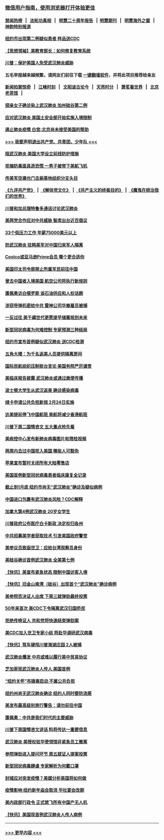 ### [微信用户指南，使用浏览器打开体验更佳](https://github.com/gfw-breaker/banned-news1/blob/master/indexes/wechat-guide.md?t=0)
#### [禁闻热榜](热点新闻.md?t=0)  &nbsp;&nbsp;|&nbsp;&nbsp; [法轮功真相](https://github.com/gfw-breaker/truth/blob/master/README.md?t=0) &nbsp;&nbsp;|&nbsp;&nbsp; [明慧二十周年报告](https://github.com/gfw-breaker/mh-reports/blob/master/README.md?t=0) &nbsp;&nbsp;|&nbsp;&nbsp;[明慧期刊](https://github.com/gfw-breaker/mh-qikan) &nbsp;&nbsp;|&nbsp;&nbsp; [明慧海外之窗](https://github.com/gfw-breaker/mh-news/blob/master/README.md?t=0) &nbsp;&nbsp;|&nbsp;&nbsp; [神韵特别报道](https://github.com/gfw-breaker/mh-news/blob/master/shenyun.md?t=0)
#### [纽约市出现第二例疑似患者 样品送CDC](../pages/nsc412/n11840010.md?t=02031222) 
#### [【思想领袖】美教育部长：如何修复教育系统](../pages/nsc412/n11690865.md?t=02031222) 
#### [川普：保护美国人免受武汉肺炎威胁](../pages/nsc412/n11839718.md?t=02031222) 
#### 五毛举报越来越频繁，请网友们前往下载 [一键翻墙软件](https://github.com/gfw-breaker/ssr-accounts)，并将此项目推荐给亲友
#### [新闻拍案惊奇](https://github.com/gfw-breaker/banned-news1/blob/master/pages/link4.md) &nbsp;&nbsp;|&nbsp;&nbsp; [江峰时刻](https://github.com/gfw-breaker/banned-news1/blob/master/pages/link4.md) &nbsp;&nbsp;|&nbsp;&nbsp; [文昭谈古论今](https://github.com/gfw-breaker/banned-news1/blob/master/pages/link4.md) &nbsp;&nbsp;|&nbsp;&nbsp; [天亮时分](https://github.com/gfw-breaker/banned-news1/blob/master/pages/link4.md) &nbsp;&nbsp;|&nbsp;&nbsp; [萧茗看世界](https://github.com/gfw-breaker/banned-news1/blob/master/pages/link4.md) &nbsp;&nbsp;|&nbsp;&nbsp; [北京老茶馆](https://github.com/gfw-breaker/banned-news1/blob/master/pages/link4.md) &nbsp;&nbsp;|&nbsp;&nbsp; 
#### [探亲女子确诊染上武汉肺炎 加州硅谷第二例](../pages/nsc412/n11839784.md?t=02031222) 
#### [应对武汉肺炎 美国土安全部开始实施入境限制](../pages/nsc412/n11839729.md?t=02031222) 
#### [遏止肺炎疫情 白宫:北京尚未接受美国的帮助](../pages/nsc412/n11839660.md?t=02031222) 
#### [>>> 我要声明退出共产党、共青团、少年队 <<<](https://github.com/begood0513/goodnews/blob/master/quit/letter.md) 
#### [阻武汉肺炎 美国大学设立前线防护措施](../pages/nsc412/n11839479.md?t=02031222) 
#### [拒摘防毒面具造恐慌 一男子被带下美航飞机](../pages/nsc412/n11839455.md?t=02031222) 
#### [传美军空袭也门击毙基地组织分支头目](../pages/nsc412/n11839210.md?t=02031222) 
#### [《九评共产党》](https://github.com/begood0513/9ping.md/blob/master/README.md) &nbsp;|&nbsp; [《解体党文化》](../../../../jtdwh.md/blob/master/README.md)  &nbsp;|&nbsp; [《共产主义的终极目的》](../../../../gczydzjmd.md/blob/master/README.md) &nbsp;|&nbsp; [《魔鬼在统治我们的世界》](../../../../mgztzwmdsj.md/blob/master/README.md) 
#### [川普和加总理特鲁多通话讨论武汉肺炎](../pages/nsc412/n11839128.md?t=02031222) 
#### [美两党合作应对中共威胁 智库出台近百倡议](../pages/nsc412/n11838437.md?t=02031222) 
#### [33个低压力工作 年薪75000美元以上](../pages/nsc412/n11834441.md?t=02031222) 
#### [防武汉肺炎 驻韩美军对中国归来军人隔离](../pages/nsc412/n11838970.md?t=02031222) 
#### [Costco或亚马逊Prime会员 哪个更合适你](../pages/nsc412/n11834459.md?t=02031222) 
#### [美国印太司令部禁止所属军民前往中国](../pages/nsc412/n11838418.md?t=02031222) 
#### [曾去中国者入境美国 航空公司将执行新规则](../pages/nsc412/n11838375.md?t=02031222) 
#### [蓬佩奥访白俄罗斯 谈石油供应和人权话题](../pages/nsc412/n11838242.md?t=02031222) 
#### [涉窃导弹机密给中共 雷神公司华裔雇员被捕](../pages/nsc412/n11838129.md?t=02031222) 
#### [一反过往 美千禧世代更愿提早储蓄规划未来](../pages/nsc412/n11837601.md?t=02031222) 
#### [新型冠状病毒为何难控制 专家预测三种结局](../pages/nsc412/n11838002.md?t=02031222) 
#### [纽约市宣布首例疑似武汉肺炎 送CDC检测](../pages/nsc412/n11837852.md?t=02031222) 
#### [五角大楼：为千名返美人员提供隔离房间](../pages/nsc412/n11837831.md?t=02031222) 
#### [国际民航组织压制挺台言论 美国务院严厉谴责](../pages/nsc412/n11837791.md?t=02031222) 
#### [美临床报告披露 武汉肺炎或通过粪便传播](../pages/nsc412/n11837626.md?t=02031222) 
#### [波士顿大学生从武汉返美 确诊感染病毒](../pages/nsc412/n11837580.md?t=02031222) 
#### [绿卡申请公共负担新规 2月24日实施](../pages/nsc412/n11836634.md?t=02031222) 
#### [达美提前停飞中国航班 美航将减少香港航班](../pages/nsc412/n11837649.md?t=02031222) 
#### [川普下周二国情咨文 五大重点抢先看](../pages/nsc412/n11837512.md?t=02031222) 
#### [美疾控中心发布新肺炎病毒图片和筛检视频](../pages/nsc412/n11837491.md?t=02031222) 
#### [两周内去过中国拒入美国 哪些人可豁免](../pages/nsc412/n11837400.md?t=02031222) 
#### [苹果宣布暂时关闭所有大陆零售店](../pages/nsc412/n11837097.md?t=02031222) 
#### [美国首例新型冠状病毒患者临床康复全记录](../pages/nsc412/n11836513.md?t=02031222) 
#### [截止到1月底  纽约市尚无“武汉肺炎”确诊及疑似病例](../pages/nsc412/n11836657.md?t=02031222) 
#### [中国进口包裹有武汉肺炎风险？CDC解释](../pages/nsc412/n11836321.md?t=02031222) 
#### [加拿大第4例武汉肺炎 20岁女学生](../pages/nsc412/n11836537.md?t=02031222) 
#### [川普政府公布医疗白卡新政 决定权归各州](../pages/nsc412/n11836336.md?t=02031222) 
#### [中共招募美学者获取技术 引发美国政府警觉](../pages/nsc412/n11836277.md?t=02031222) 
#### [美参议员致函世卫：应给台湾观察员身份](../pages/nsc412/n11836183.md?t=02031222) 
#### [美硅谷确诊首例武汉肺炎 全美第七例](../pages/nsc412/n11836093.md?t=02031222) 
#### [【快讯】美宣布紧急状态 限制中国访客入境](../pages/nsc412/n11836030.md?t=02031222) 
#### [【快讯】旧金山南湾（硅谷）出现首个“武汉肺炎”确诊病例](../pages/nsc412/n11836084.md?t=02031222) 
#### [美参院否决证人出席 下周三就弹劾最终投票](../pages/nsc412/n11835900.md?t=02031222) 
#### [50年来首次 美CDC下令隔离武汉归国侨民](../pages/nsc412/n11835854.md?t=02031222) 
#### [拒绝传唤证人 共和党将快速结束弹劾案](../pages/nsc412/n11835573.md?t=02031222) 
#### [美CDC加入世卫专家小组 将赴华调研武汉病毒](../pages/nsc412/n11835584.md?t=02031222) 
#### [【快讯】驾车硬闯川普海湖庄园 2人被捕](../pages/nsc412/n11835785.md?t=02031222) 
#### [武汉肺炎爆发 中共或难以履行美中贸易协议](../pages/nsc412/n11834752.md?t=02031222) 
#### [芝加哥现武汉肺炎人传人 美国首例](../pages/nsc412/n11834730.md?t=02031222) 
#### [“纽约关怀”布碌崙启动  不属公共负担](../pages/nsc412/n11834269.md?t=02031222) 
#### [纽约州尚无武汉肺炎确诊  纽约人同时要防流感](../pages/nsc412/n11834247.md?t=02031222) 
#### [美发布最高级别旅行警告：请勿前往中国](../pages/nsc412/n11834038.md?t=02031222) 
#### [蓬佩奥：中共是我们时代的主要威胁](../pages/nsc412/n11833434.md?t=02031222) 
#### [川普下周国情咨文讲话 料将传达一重要信息](../pages/nsc412/n11833714.md?t=02031222) 
#### [武汉肺炎 美授权驻华使领馆非紧急员工撤离](../pages/nsc412/n11833604.md?t=02031222) 
#### [参院弹劾进入提问环节 周五就证人提案投票](../pages/nsc412/n11833522.md?t=02031222) 
#### [新型冠状病毒肆虐 专家解析为何戴口罩](../pages/nsc412/n11833332.md?t=02031222) 
#### [封城应对突发疫情？美媒分析美国将如何做](../pages/nsc412/n11831560.md?t=02031222) 
#### [疫情影响 纽约新年庙会取消 华社宴会改期](../pages/nsc412/n11831457.md?t=02031222) 
#### [美内政部行政令 正式禁飞所有中国产无人机](../pages/nsc412/n11833169.md?t=02031222) 
#### [【快讯】美国现首例武汉肺炎人传人病例](../pages/nsc412/n11833284.md?t=02031222) 

----
#### [ >>> 更早内容 <<< ](../indexes/nsc412-earlier.md)
